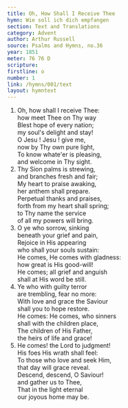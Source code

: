 ```yaml
---
title: Oh, How Shall I Receive Thee
hymn: Wie soll ich dich empfangen
section: Text and Translations
category: Advent
author: Arthur Russell
source: Psalms and Hymns, no.36
year: 1851
meter: 76 76 D
scripture:
firstline: o
number: 1
link: /hymns/001/text
layout: hymntext
---
```


1. Oh, how shall I receive Thee:  
   how meet Thee on Thy way  
   Blest hope of every nation;  
   my soul's delight and stay!  
   O Jesu ! Jesu ! give me,  
   now by Thy own pure light,  
   To know whate'er is pleasing,  
   and welcome in Thy sight.
2. Thy Sion palms is strewing,  
   and branches fresh and fair;  
   My heart to praise awaking,  
   her anthem shall prepare.  
   Perpetual thanks and praises,  
   forth from my heart shall spring;  
   to Thy name the service  
   of all my powers will bring.
3. O ye who sorrow, sinking  
   beneath your grief and pain,  
   Rejoice in His appearing  
   who shall your souls sustain:  
   He comes, He comes with gladness:  
   how great is His good-will!  
   He comes; all grief and anguish  
   shall at His word be still.
4. Ye who with guilty terror  
   are trembling, fear no more:  
   With love and grace the Saviour  
   shall you to hope restore.  
   He comes: He comes, who sinners  
   shall with the children place,  
   The children of His Father,  
   the heirs of life and grace!
5. He comes! the Lord to judgment!  
   His foes His wrath shall feel:  
   To those who love and seek Him,  
   that day will grace reveal.  
   Descend, descend, O Saviour!  
   and gather us to Thee,  
   That in the light eternal  
   our joyous home may be.
